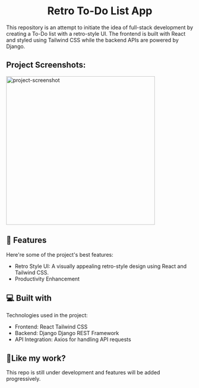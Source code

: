 <h1 align="center" id="title">Retro To-Do List App</h1>

<p id="description">This repository is an attempt to initiate the idea of full-stack development by creating a To-Do list with a retro-style UI. The frontend is built with React and styled using Tailwind CSS while the backend APIs are powered by Django.</p>

<h2>Project Screenshots:</h2>

<img src="" alt="project-screenshot" width="400" height="400/">

  
  
<h2>🧐 Features</h2>

Here're some of the project's best features:

*   Retro Style UI: A visually appealing retro-style design using React and Tailwind CSS.
*   Productivity Enhancement

  
  
<h2>💻 Built with</h2>

Technologies used in the project:

*   Frontend: React Tailwind CSS
*   Backend: Django Django REST Framework
*   API Integration: Axios for handling API requests

<h2>💖Like my work?</h2>

This repo is still under development and features will be added progressively.
